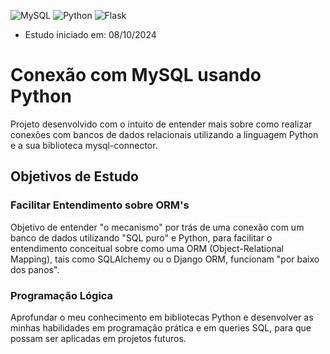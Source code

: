 ![MySQL](https://img.shields.io/badge/mysql-4479A1.svg?style=for-the-badge&logo=mysql&logoColor=white)
![Python](https://img.shields.io/badge/python-3670A0?style=for-the-badge&logo=python&logoColor=ffdd54)
![Flask](https://img.shields.io/badge/flask-%23000.svg?style=for-the-badge&logo=flask&logoColor=white)

- Estudo iniciado em: 08/10/2024

# Conexão com MySQL usando Python

Projeto desenvolvido com o intuito de entender mais sobre como realizar conexões com bancos de dados relacionais utilizando a linguagem Python e a sua biblioteca mysql-connector.


## Objetivos de Estudo

### Facilitar Entendimento sobre ORM's

Objetivo de entender "o mecanismo" por trás de uma conexão com um banco de dados utilizando "SQL puro" e Python, para facilitar o entendimento conceitual sobre como uma ORM (Object-Relational Mapping), tais como SQLAlchemy ou o Django ORM, funcionam "por baixo dos panos".

### Programação Lógica
Aprofundar o meu conhecimento em bibliotecas Python e desenvolver as minhas habilidades em programação prática e em queries SQL, para que possam ser aplicadas em projetos futuros.